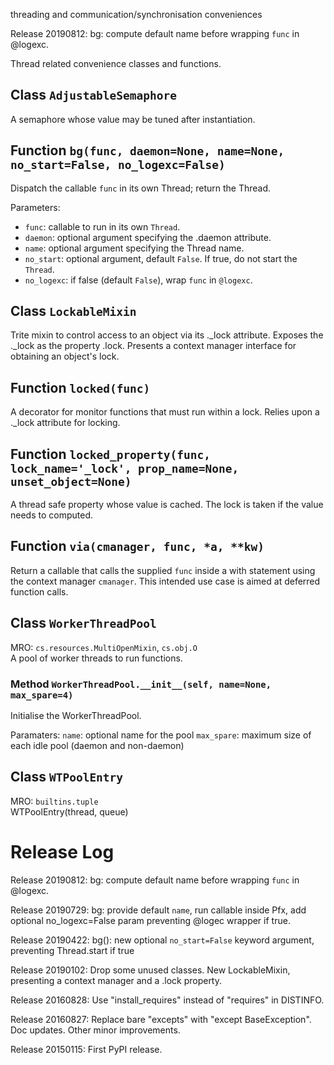 threading and communication/synchronisation conveniences


Release 20190812:
bg: compute default name before wrapping `func` in @logexc.

Thread related convenience classes and functions.

## Class `AdjustableSemaphore`

A semaphore whose value may be tuned after instantiation.

## Function `bg(func, daemon=None, name=None, no_start=False, no_logexc=False)`

Dispatch the callable `func` in its own Thread; return the Thread.

Parameters:
* `func`: callable to run in its own `Thread`.
* `daemon`: optional argument specifying the .daemon attribute.
* `name`: optional argument specifying the Thread name.
* `no_start`: optional argument, default `False`.
  If true, do not start the `Thread`.
* `no_logexc`: if false (default `False`), wrap `func` in `@logexc`.

## Class `LockableMixin`

Trite mixin to control access to an object via its ._lock attribute.
Exposes the ._lock as the property .lock.
Presents a context manager interface for obtaining an object's lock.

## Function `locked(func)`

A decorator for monitor functions that must run within a lock.
Relies upon a ._lock attribute for locking.

## Function `locked_property(func, lock_name='_lock', prop_name=None, unset_object=None)`

A thread safe property whose value is cached.
The lock is taken if the value needs to computed.

## Function `via(cmanager, func, *a, **kw)`

Return a callable that calls the supplied `func` inside a
with statement using the context manager `cmanager`.
This intended use case is aimed at deferred function calls.

## Class `WorkerThreadPool`

MRO: `cs.resources.MultiOpenMixin`, `cs.obj.O`  
A pool of worker threads to run functions.

### Method `WorkerThreadPool.__init__(self, name=None, max_spare=4)`

Initialise the WorkerThreadPool.

Paramaters:
`name`: optional name for the pool
`max_spare`: maximum size of each idle pool (daemon and non-daemon)

## Class `WTPoolEntry`

MRO: `builtins.tuple`  
WTPoolEntry(thread, queue)



# Release Log

Release 20190812:
bg: compute default name before wrapping `func` in @logexc.

Release 20190729:
bg: provide default `name`, run callable inside Pfx, add optional no_logexc=False param preventing @logec wrapper if true.

Release 20190422:
bg(): new optional `no_start=False` keyword argument, preventing Thread.start if true

Release 20190102:
Drop some unused classes.
New LockableMixin, presenting a context manager and a .lock property.

Release 20160828:
Use "install_requires" instead of "requires" in DISTINFO.

Release 20160827:
Replace bare "excepts" with "except BaseException".
Doc updates. Other minor improvements.

Release 20150115:
First PyPI release.
